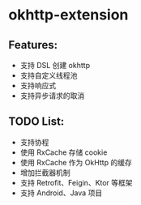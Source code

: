 # okhttp-extension

## Features:

* 支持 DSL 创建 okhttp
* 支持自定义线程池
* 支持响应式
* 支持异步请求的取消

## TODO List:

* 支持协程
* 使用 RxCache 存储 cookie
* 使用 RxCache 作为 OkHttp 的缓存
* 增加拦截器机制
* 支持 Retrofit、Feigin、Ktor 等框架
* 支持 Android、Java 项目
